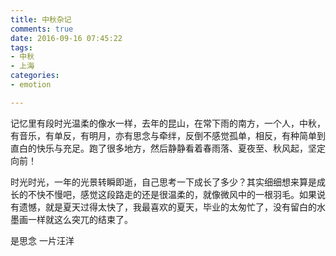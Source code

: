 ```yaml
---
title: 中秋杂记
comments: true
date: 2016-09-16 07:45:22
tags: 
- 中秋
- 上海
categories: 
- emotion

---
```


记忆里有段时光温柔的像水一样，去年的昆山，在常下雨的南方，一个人，中秋，有音乐，有单反，有明月，亦有思念与牵绊，反倒不感觉孤单，相反，有种简单到直白的快乐与充足。跑了很多地方，然后静静看着春雨落、夏夜至、秋风起，坚定向前！

时光时光，一年的光景转瞬即逝，自己思考一下成长了多少？其实细细想来算是成长的不快不慢吧，感觉这段路走的还是很温柔的，就像微风中的一根羽毛。如果说有遗憾，就是夏天过得太快了，我最喜欢的夏天，毕业的太匆忙了，没有留白的水墨画一样就这么突兀的结束了。

是思念 一片汪洋
